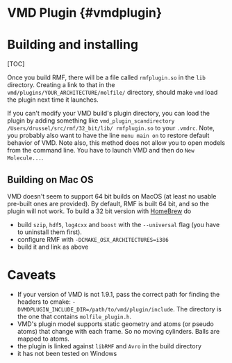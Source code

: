 VMD Plugin {#vmdplugin}
==========

# Building and installing #
[TOC]

Once you build RMF, there will be a file called `rmfplugin.so` in the
`lib` directory. Creating a link to that in the
`vmd/plugins/YOUR_ARCHITECTURE/molfile/` directory, should make `vmd`
load the plugin next time it launches.

If you can't modify your VMD build's plugin directory, you can load the
plugin by adding something like `vmd_plugin_scandirectory /Users/drussel/src/rmf/32_bit/lib/ rmfplugin.so`
to your `.vmdrc`. Note, you probably also want to have the line `menu main on`
to restore default behavior of VMD. Note also, this method does not allow
you to open models from the command line. You have to launch VMD and then do
`New Molecule...`.


## Building on Mac OS ##
VMD doesn't seem to support 64 bit builds on MacOS (at least no usable
pre-built ones are provided). By default, RMF is built 64 bit, and so
the plugin will not work. To build a 32 bit version with
[HomeBrew](http://brew.sh) do
- build `szip`, `hdf5`, `log4cxx` and `boost` with the `--universal` flag
  (you have to uninstall them first).
- configure RMF with `-DCMAKE_OSX_ARCHITECTURES=i386`
- build it and link as above


# Caveats #
- If your version of VMD is not 1.9.1, pass the correct path for
  finding the headers to cmake:
  `-DVMDPLUGIN_INCLUDE_DIR=/path/to/vmd/plugin/include`. The directory
  is the one that contains `molfile_plugin.h`.
- VMD's plugin model supports static geometry and atoms (or pseudo
  atoms) that change with each frame. So no moving cylinders. Balls
  are mapped to atoms.
- the plugin is linked against `libRMF` and `Avro` in the build directory
- it has not been tested on Windows
